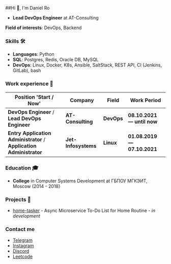 ##Hi 👋, I'm Daniel Ro

- **Lead DevOps Engineer** at AT-Consulting

**Field of interests**: DevOps, Backend

### Skills 🛠️
- **Languages**: Python
- **SQL**: Postgres, Redis, Oracle DB, MySQL 
- **DevOps**: Linux, Docker, K8s, Ansible, SaltStack, REST API, CI (Jenkins, GitLab), bash

### Work experience 👔
| Position 'Start / Now'          | Company        | Field                           | Work Period                |
| --------------------- | -------------- | ------------------------------- | -------------------------- |
| **DevOps Engineer** / **Lead DevOps Engineer**     | **AT-Consulting**    | **DevOps**      | **08.10.2021 — until now** |
| **Entry Application Administrator** / **Application Administrator**     | **Jet-Infosystems**    | **Linux**      | **01.08.2019 — 07.10.2021** |

### Education 🎓
- **College** in Computer Systems Development at ГБПОУ МГКЭИТ, Moscow (2014 - 2018)

### Projects 🐾

- [home-tasker](https://github.com/etozhekqx/home-tasker) - Async Microservice To-Do List for Home Routine - *in development*

### Contact me

- [Telegram](https://telegram.me/etozhekqx)
- [Instagram](https://instagram.com/etozhekqx)
- [Discord](https://discord.gg/etozhekqx#8234)
- [Leetcode](https://www.leetcode.com/etozhekqx)
